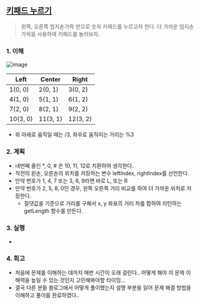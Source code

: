 ## [키패드 누르기](https://school.programmers.co.kr/learn/courses/30/lessons/67256?language=java)
> 왼쪽, 오른쪽 엄지손가락 만으로 숫자 키패드를 누르고자 한다. 더 가까운 엄지손가락을 사용하여 키패드를 눌러보자.

### 1. 이해
![image](https://user-images.githubusercontent.com/65386533/201237348-cc5a63bc-da27-4909-be91-d6c53e4d818b.png)

Left | Center | Right
-- | -- | --
1(0, 0) | 2(0, 1) | 3(0, 2)
4(1, 0) | 5(1, 1) | 6(1, 2)
7(2, 0) | 8(2, 1) | 9(2, 2)
10(3, 0) | 11(3, 1) | 12(3, 2)
- 위 아래로 움직일 때는 /3, 좌우로 움직이는 거리는 %3

### 2. 계획
- 네번째 줄인 *, 0, # 은 10, 11, 12로 치환하여 생각한다.
- 직전의 왼손, 오른손의 위치를 저장하는 변수 leftIndex, rightIndex를 선언한다.
- 만약 번호가 1, 4, 7 또는 3, 6, 9라면 바로 L, 또는 R
- 만약 번호가 2, 5, 8, 0인 경우, 왼쪽 오른쪽 거리 비교를 하여 더 가까운 위치로 저장한다.
    - 절댓값을 기준으로 거리를 구해서 x, y 좌표의 거리 차를 합하여 리턴하는 getLength 함수를 만든다.

### 3. 실행
- 

### 4. 회고
- 처음에 문제를 이해하는 데까지 매번 시간이 오래 걸린다.. 어떻게 해야 이 문제 이해력을 높일 수 있는 것인지 고민해봐야할 타이밍...
- 결국 다른 분들 블로그에서 어떻게 풀이했는지 설명 부분을 읽어 문제 해결 방법을 이해하고 풀이를 완료하였다..
